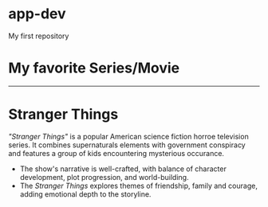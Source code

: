 # app-dev
My first repository

 # **My favorite Series/Movie** 
---
# **Stranger Things**


*"Stranger Things"* is a popular American science fiction horroe television series. It combines supernaturals elements with government conspiracy and features a group of kids encountering mysterious occurance.

- The show's narrative is well-crafted, with balance of character development, plot progression, and world-building.
- The *Stranger Things* explores themes of friendship, family and courage, adding emotional depth to the storyline.
  

